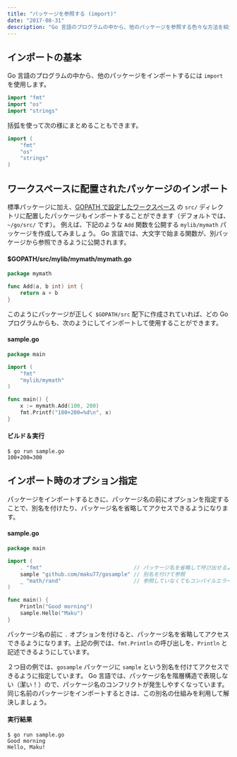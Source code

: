 ```yaml
---
title: "パッケージを参照する (import)"
date: "2017-08-31"
description: "Go 言語のプログラムの中から、他のパッケージを参照する色々な方法を紹介します。"
---
```



インポートの基本
----

Go 言語のプログラムの中から、他のパッケージをインポートするには `import` を使用します。

~~~ go
import "fmt"
import "os"
import "strings"
~~~

括弧を使って次の様にまとめることもできます。

~~~ go
import (
	"fmt"
	"os"
	"strings"
)
~~~

ワークスペースに配置されたパッケージのインポート
----

標準パッケージに加え、[GOPATH で設定したワークスペース](./workspace.html) の `src/` ディレクトリに配置したパッケージもインポートすることができます（デフォルトでは、`~/go/src/` です）。
例えば、下記のような `Add` 関数を公開する `mylib/mymath` パッケージを作成してみましょう。
Go 言語では、大文字で始まる関数が、別パッケージから参照できるように公開されます。

#### $GOPATH/src/mylib/mymath/mymath.go

~~~ go
package mymath

func Add(a, b int) int {
	return a + b
}
~~~

このようにパッケージが正しく `$GOPATH/src` 配下に作成されていれば、どの Go プログラムからも、次のようにしてインポートして使用することができます。

#### sample.go

~~~ go
package main

import (
	"fmt"
	"mylib/mymath"
)

func main() {
	x := mymath.Add(100, 200)
	fmt.Printf("100+200=%d\n", x)
}
~~~

#### ビルド＆実行

~~~
$ go run sample.go
100+200=300
~~~


インポート時のオプション指定
----

パッケージをインポートするときに、パッケージ名の前にオプションを指定することで、別名を付けたり、パッケージ名を省略してアクセスできるようになります。

#### sample.go

~~~ go
package main

import (
	. "fmt"                             // パッケージ名を省略して呼び出せるようにする
	sample "github.com/maku77/gosample" // 別名を付けて参照
	_ "math/rand"                       // 参照していなくてもコンパイルエラーにしない
)

func main() {
	Println("Good morning")
	sample.Hello("Maku")
}
~~~

パッケージ名の前に `.` オプションを付けると、パッケージ名を省略してアクセスできるようになります。上記の例では、`fmt.Println` の呼び出しを、`Println` と記述できるようにしています。

２つ目の例では、`gosample` パッケージに `sample` という別名を付けてアクセスできるように指定しています。
Go 言語では、パッケージ名を階層構造で表現しない（潔い！）ので、パッケージ名のコンフリクトが発生しやすくなっています。
同じ名前のパッケージをインポートするときは、この別名の仕組みを利用して解決しましょう。

#### 実行結果

~~~
$ go run sample.go
Good morning
Hello, Maku!
~~~

